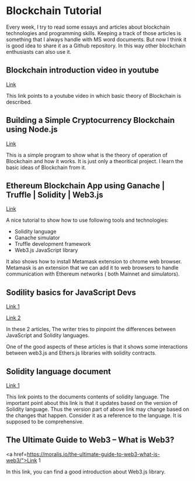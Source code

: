 
# Blockchain Tutorial
Every week, I try to read some essays and articles about blockchain technologies and programming skills. 
Keeping a track of those articles is something that I always handle with MS word documents.
But now I think it is good idea to share it as a Github repository. 
In this way other blockchain enthusiasts can also use it. 

## Blockchain introduction video in youtube

<a href="https://www.youtube.com/watch?v=SSo_EIwHSd4">Link</a>

This link points to a youtube video in which basic theory of Blockchain is described.

## Building a Simple Cryptocurrency Blockchain using Node.js

<a href="https://www.section.io/engineering-education/building-a-simple-cryptocurrency-blockchain/">Link</a>

This is a simple program to show what is the theory of operation of Blockchain and how it works.
It is just only a theoritical project.
I learn the basic ideas of Blockchain from it.



## Ethereum Blockchain App using Ganache | Truffle | Solidity | Web3.js

<a href="https://medium.com/@vshwsnahar3/ethereum-blockchain-app-using-ganache-truffle-solidity-web3-js-40dfc5369c91">Link</a>

A nice tutorial to show how to use following tools and technologies:
* Solidity language
* Ganache simulator
* Truffle development framework
* Web3.js JavaScript library

It also shows how to install Metamask extension to chrome web browser.
Metamask is an extension that we can add it to web browsers to handle communication with Ethereum networks ( both Mainnet and simulators). 


## Sodility basics for JavaScript Devs

<a href="https://dev.to/fllstck/solidity-basics-for-javascript-devs-57c">Link 1</a>

<a href="https://dev.to/fllstck/solidity-basics-for-javascript-devs-part-2-430e">Link 2</a>


In these 2 articles,  The writer tries to pinpoint the differences between  JavaScript and Solidity languages. 

One of the good aspects of these articles is that it shows some  interactions between  web3.js and Ethers.js libraries with solidity contracts.

## Solidity language document

<a href="https://docs.soliditylang.org/en/v0.8.10/">Link 1</a>

This link points to the documents contents of solidity language. 
The important point about this link is that it updates based on the version of Solidity language.
Thus the version part of above link may change based on the changes that happen.
Consider it as a reference to the language.
It is supposed to be comprehensive.

## The Ultimate Guide to Web3 – What is Web3?

<a href=https://moralis.io/the-ultimate-guide-to-web3-what-is-web3/">Link 1</a>
                                                            
                                                                    
In this link, you can find a good introduction about Web3.js library.
                                                                    
                                                               
                                                                    




